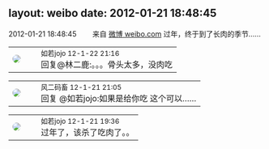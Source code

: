 layout: weibo
date: 2012-01-21 18:48:45
---
<meta name="referrer" content="no-referrer" />

2012-01-21 18:48:45  &nbsp;&nbsp;&nbsp;&nbsp;&nbsp;&nbsp; 来自 <a href="http://weibo.com/" rel="nofollow">微博 weibo.com</a>
过年，终于到了长肉的季节…… ​​​

<table style="width: 100%;">
  <tr>
    <td style="width: 40px;"><img style="border-radius:50%" src="https://tva2.sinaimg.cn/crop.0.0.180.180.50/6c91b153jw1e8qgp5bmzyj2050050aa8.jpg?KID=imgbed,tva&Expires=1624463419&ssig=UxQZuR4tH%2B"></td>
    <td colspan="2"><small>如若jojo 12-1-22 21:16</small><br/>回复@林二鹿:。。。骨头太多，没肉吃</td>
  </tr>
</table>

<table style="width: 100%;">
  <tr>
    <td style="width: 40px;"><img style="border-radius:50%" src="https://tva3.sinaimg.cn/crop.0.0.639.639.50/6d2a6003jw8f3idy69w2gj20hs0hrt9g.jpg?KID=imgbed,tva&Expires=1624463419&ssig=VbzC55zQdv"></td>
    <td colspan="2"><small>风二码畜 12-1-21 21:05</small><br/>回复 @如若jojo:如果是给你吃 这个可以……</td>
  </tr>
</table>

<table style="width: 100%;">
  <tr>
    <td style="width: 40px;"><img style="border-radius:50%" src="https://tva2.sinaimg.cn/crop.0.0.180.180.50/6c91b153jw1e8qgp5bmzyj2050050aa8.jpg?KID=imgbed,tva&Expires=1624463419&ssig=UxQZuR4tH%2B"></td>
    <td colspan="2"><small>如若jojo 12-1-21 19:36</small><br/>过年了，该杀了吃肉了。。</td>
  </tr>
</table>
